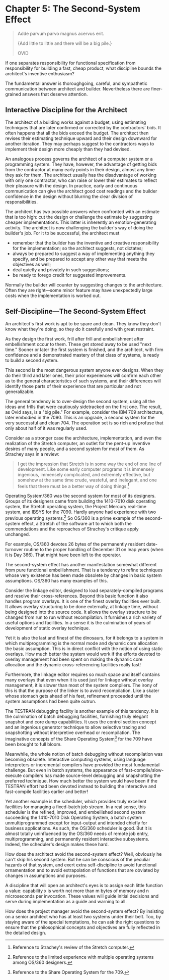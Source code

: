 # Chapter 5: The Second-System Effect

> Adde parvum parvo magnus acervus erit.
>
> {Add little to little and there will be a big pile.}
>
> OVID

If one separates responsibility for functional specification from responsibility for building a fast, cheap product, what discipline bounds the architect's inventive enthusiasm?

The fundamental answer is thoroughgoing, careful, and sympathetic communication between architect and builder. Nevertheless there are finer-grained answers that deserve attention.

## Interactive Discipline for the Architect

The architect of a building works against a budget, using estimating techniques that are later confirmed or corrected by the contractors' bids. It often happens that all the bids exceed the budget. The architect then revises their estimating technique upward and their design downward for another iteration. They may perhaps suggest to the contractors ways to implement their design more cheaply than they had devised.

An analogous process governs the architect of a computer system or a programming system. They have, however, the advantage of getting bids from the contractor at many early points in their design, almost any time they ask for them.
The architect usually has the disadvantage of working with only one contractor, who can raise or lower their estimates to reflect their pleasure with the design. In practice, early and continuous communication can give the architect good cost readings and the builder confidence in the design without blurring the clear division of responsibilities.

The architect has two possible answers when confronted with an estimate that is too high: cut the design or challenge the estimate by suggesting cheaper implementations. This latter is inherently an emotion-generating activity. The architect is now challenging the builder's way of doing the builder's job. For it to be successful, the architect must

- remember that the builder has the inventive and creative responsibility for the implementation; so the architect suggests, not dictates;
- always be prepared to suggest a way of implementing anything they specify, and be prepared to accept any other way that meets the objectives as well;
- deal quietly and privately in such suggestions;
- be ready to forego credit for suggested improvements.

Normally the builder will counter by suggesting changes to the architecture. Often they are right—some minor feature may have unexpectedly large costs when the implementation is worked out.


## Self-Discipline—The Second-System Effect

An architect's first work is apt to be spare and clean. They know they don't know what they're doing, so they do it carefully and with great restraint.

As they design the first work, frill after frill and embellishment after embellishment occur to them. These get stored away to be used "next time." Sooner or later the first system is finished, and the architect, with firm confidence and a demonstrated mastery of that class of systems, is ready to build a second system.

This second is the most dangerous system anyone ever designs. When they do their third and later ones, their prior experiences will confirm each other as to the general characteristics of such systems, and their differences will identify those parts of their experience that are particular and not generalizable.

The general tendency is to over-design the second system, using all the ideas and frills that were cautiously sidetracked on the first one. The result, as Ovid says, is a "big pile." For example, consider the IBM 709 architecture, later embodied in the 7090. This is an upgrade, a second system for the very successful and clean 704. The operation set is so rich and profuse that only about half of it was regularly used.

Consider as a stronger case the architecture, implementation, and even the realization of the Stretch computer, an outlet for the pent-up inventive desires of many people, and a second system for most of them. As Strachey says in a review:

> I get the impression that Stretch is in some way the end of one line of development. Like some early computer programs it is immensely ingenious, immensely complicated, and extremely effective, but somehow at the same time crude, wasteful, and inelegant, and one feels that there must be a better way of doing things.[^1]

[^1]: Reference to Strachey's review of the Stretch computer.

Operating System/360 was the second system for most of its designers. Groups of its designers came from building the 1410-7010 disk operating system, the Stretch operating system, the Project Mercury real-time system, and IBSYS for the 7090. Hardly anyone had experience with two previous operating systems.[^2] So OS/360 is a prime example of the second-system effect, a Stretch of the software art to which both the commendations and the reproaches of Strachey's critique apply unchanged.

[^2]: Reference to the limited experience with multiple operating systems among OS/360 designers.

For example, OS/360 devotes 26 bytes of the permanently resident date-turnover routine to the proper handling of December 31 on leap years (when it is Day 366). That might have been left to the operator.

The second-system effect has another manifestation somewhat different from pure functional embellishment. That is a tendency to refine techniques whose very existence has been made obsolete by changes in basic system assumptions. OS/360 has many examples of this.

Consider the linkage editor, designed to load separately-compiled programs and resolve their cross-references. Beyond this basic function it also handles program overlays. It is one of the finest overlay facilities ever built. It allows overlay structuring to be done externally, at linkage time, without being designed into the source code. It allows the overlay structure to be changed from run to run without recompilation. It furnishes a rich variety of useful options and facilities. In a sense it is the culmination of years of development of static overlay technique.

Yet it is also the last and finest of the dinosaurs, for it belongs to a system in which multiprogramming is the normal mode and dynamic core allocation the basic assumption. This is in direct conflict with the notion of using static overlays. How much better the system would work if the efforts devoted to overlay management had been spent on making the dynamic core allocation and the dynamic cross-referencing facilities really fast!

Furthermore, the linkage editor requires so much space and itself contains many overlays that even when it is used just for linkage without overlay management, it is slower than most of the system compilers. The irony of this is that the purpose of the linker is to avoid recompilation. Like a skater whose stomach gets ahead of his feet, refinement proceeded until the system assumptions had been quite outrun.

The TESTRAN debugging facility is another example of this tendency. It is the culmination of batch debugging facilities, furnishing truly elegant snapshot and core dump capabilities. It uses the control section concept and an ingenious generator technique to allow selective tracing and snapshotting without interpretive overhead or recompilation. The imaginative concepts of the Share Operating System[^3] for the 709 have been brought to full bloom.

[^3]: Reference to the Share Operating System for the 709.

Meanwhile, the whole notion of batch debugging without recompilation was becoming obsolete. Interactive computing systems, using language interpreters or incremental compilers have provided the most fundamental challenge. But even in batch systems, the appearance of fast-compile/slow-execute compilers has made source-level debugging and snapshotting the preferred technique. How much better the system would have been if the TESTRAN effort had been devoted instead to building the interactive and fast-compile facilities earlier and better!

Yet another example is the scheduler, which provides truly excellent facilities for managing a fixed-batch job stream. In a real sense, this scheduler is the refined, improved, and embellished second system succeeding the 1410-7010 Disk Operating System, a batch system unmultiprogrammed except for input-output and intended chiefly for business applications. As such, the OS/360 scheduler is good. But it is almost totally uninfluenced by the OS/360 needs of remote job entry, multiprogramming, and permanently resident interactive subsystems. Indeed, the scheduler's design makes these hard.

How does the architect avoid the second-system effect? Well, obviously he can't skip his second system. But he can be conscious of the peculiar hazards of that system, and exert extra self-discipline to avoid functional ornamentation and to avoid extrapolation of functions that are obviated by changes in assumptions and purposes.

A discipline that will open an architect's eyes is to assign each little function a value: capability x is worth not more than m bytes of memory and n microseconds per invocation. These values will guide initial decisions and serve during implementation as a guide and warning to all.

How does the project manager avoid the second-system effect? By insisting on a senior architect who has at least two systems under their belt. Too, by staying aware of the special temptations, he can ask the right questions to ensure that the philosophical concepts and objectives are fully reflected in the detailed design.
